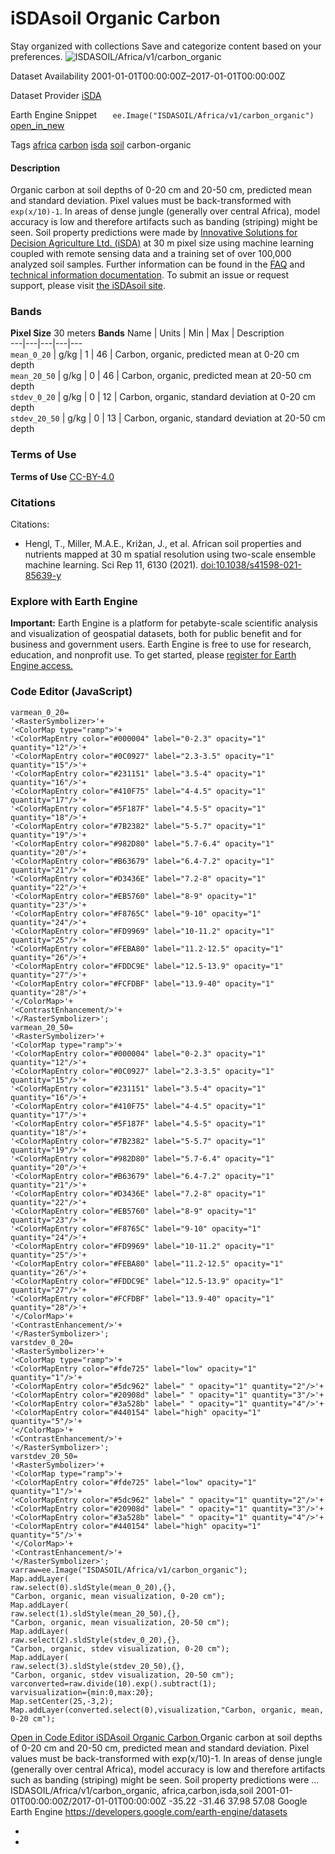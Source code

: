  
#  iSDAsoil Organic Carbon 
Stay organized with collections  Save and categorize content based on your preferences. 
![ISDASOIL/Africa/v1/carbon_organic](https://developers.google.com/earth-engine/datasets/images/ISDASOIL/ISDASOIL_Africa_v1_carbon_organic_sample.png) 

Dataset Availability
    2001-01-01T00:00:00Z–2017-01-01T00:00:00Z 

Dataset Provider
     [ iSDA ](https://isda-africa.com/) 

Earth Engine Snippet
     `    ee.Image("ISDASOIL/Africa/v1/carbon_organic")   ` [ open_in_new ](https://code.earthengine.google.com/?scriptPath=Examples:Datasets/ISDASOIL/ISDASOIL_Africa_v1_carbon_organic) 

Tags
     [africa](https://developers.google.com/earth-engine/datasets/tags/africa) [carbon](https://developers.google.com/earth-engine/datasets/tags/carbon) [isda](https://developers.google.com/earth-engine/datasets/tags/isda) [soil](https://developers.google.com/earth-engine/datasets/tags/soil)
carbon-organic
#### Description
Organic carbon at soil depths of 0-20 cm and 20-50 cm, predicted mean and standard deviation.
Pixel values must be back-transformed with `exp(x/10)-1`.
In areas of dense jungle (generally over central Africa), model accuracy is low and therefore artifacts such as banding (striping) might be seen.
Soil property predictions were made by [Innovative Solutions for Decision Agriculture Ltd. (iSDA)](https://isda-africa.com/) at 30 m pixel size using machine learning coupled with remote sensing data and a training set of over 100,000 analyzed soil samples.
Further information can be found in the [FAQ](https://www.isda-africa.com/isdasoil/faq/) and [technical information documentation](https://www.isda-africa.com/isdasoil/technical-information/). To submit an issue or request support, please visit [the iSDAsoil site](https://isda-africa.com/isdasoil).
### Bands
**Pixel Size** 30 meters 
**Bands**
Name | Units | Min | Max | Description  
---|---|---|---|---  
`mean_0_20` | g/kg |  1  |  46  | Carbon, organic, predicted mean at 0-20 cm depth  
`mean_20_50` | g/kg |  0  |  46  | Carbon, organic, predicted mean at 20-50 cm depth  
`stdev_0_20` | g/kg |  0  |  12  | Carbon, organic, standard deviation at 0-20 cm depth  
`stdev_20_50` | g/kg |  0  |  13  | Carbon, organic, standard deviation at 20-50 cm depth  
### Terms of Use
**Terms of Use**
[CC-BY-4.0](https://spdx.org/licenses/CC-BY-4.0.html)
### Citations
Citations:
  * Hengl, T., Miller, M.A.E., Križan, J., et al. African soil properties and nutrients mapped at 30 m spatial resolution using two-scale ensemble machine learning. Sci Rep 11, 6130 (2021). [doi:10.1038/s41598-021-85639-y](https://doi.org/10.1038/s41598-021-85639-y)


### Explore with Earth Engine
**Important:** Earth Engine is a platform for petabyte-scale scientific analysis and visualization of geospatial datasets, both for public benefit and for business and government users. Earth Engine is free to use for research, education, and nonprofit use. To get started, please [register for Earth Engine access.](https://console.cloud.google.com/earth-engine)
### Code Editor (JavaScript)
```
varmean_0_20=
'<RasterSymbolizer>'+
'<ColorMap type="ramp">'+
'<ColorMapEntry color="#000004" label="0-2.3" opacity="1" quantity="12"/>'+
'<ColorMapEntry color="#0C0927" label="2.3-3.5" opacity="1" quantity="15"/>'+
'<ColorMapEntry color="#231151" label="3.5-4" opacity="1" quantity="16"/>'+
'<ColorMapEntry color="#410F75" label="4-4.5" opacity="1" quantity="17"/>'+
'<ColorMapEntry color="#5F187F" label="4.5-5" opacity="1" quantity="18"/>'+
'<ColorMapEntry color="#7B2382" label="5-5.7" opacity="1" quantity="19"/>'+
'<ColorMapEntry color="#982D80" label="5.7-6.4" opacity="1" quantity="20"/>'+
'<ColorMapEntry color="#B63679" label="6.4-7.2" opacity="1" quantity="21"/>'+
'<ColorMapEntry color="#D3436E" label="7.2-8" opacity="1" quantity="22"/>'+
'<ColorMapEntry color="#EB5760" label="8-9" opacity="1" quantity="23"/>'+
'<ColorMapEntry color="#F8765C" label="9-10" opacity="1" quantity="24"/>'+
'<ColorMapEntry color="#FD9969" label="10-11.2" opacity="1" quantity="25"/>'+
'<ColorMapEntry color="#FEBA80" label="11.2-12.5" opacity="1" quantity="26"/>'+
'<ColorMapEntry color="#FDDC9E" label="12.5-13.9" opacity="1" quantity="27"/>'+
'<ColorMapEntry color="#FCFDBF" label="13.9-40" opacity="1" quantity="28"/>'+
'</ColorMap>'+
'<ContrastEnhancement/>'+
'</RasterSymbolizer>';
varmean_20_50=
'<RasterSymbolizer>'+
'<ColorMap type="ramp">'+
'<ColorMapEntry color="#000004" label="0-2.3" opacity="1" quantity="12"/>'+
'<ColorMapEntry color="#0C0927" label="2.3-3.5" opacity="1" quantity="15"/>'+
'<ColorMapEntry color="#231151" label="3.5-4" opacity="1" quantity="16"/>'+
'<ColorMapEntry color="#410F75" label="4-4.5" opacity="1" quantity="17"/>'+
'<ColorMapEntry color="#5F187F" label="4.5-5" opacity="1" quantity="18"/>'+
'<ColorMapEntry color="#7B2382" label="5-5.7" opacity="1" quantity="19"/>'+
'<ColorMapEntry color="#982D80" label="5.7-6.4" opacity="1" quantity="20"/>'+
'<ColorMapEntry color="#B63679" label="6.4-7.2" opacity="1" quantity="21"/>'+
'<ColorMapEntry color="#D3436E" label="7.2-8" opacity="1" quantity="22"/>'+
'<ColorMapEntry color="#EB5760" label="8-9" opacity="1" quantity="23"/>'+
'<ColorMapEntry color="#F8765C" label="9-10" opacity="1" quantity="24"/>'+
'<ColorMapEntry color="#FD9969" label="10-11.2" opacity="1" quantity="25"/>'+
'<ColorMapEntry color="#FEBA80" label="11.2-12.5" opacity="1" quantity="26"/>'+
'<ColorMapEntry color="#FDDC9E" label="12.5-13.9" opacity="1" quantity="27"/>'+
'<ColorMapEntry color="#FCFDBF" label="13.9-40" opacity="1" quantity="28"/>'+
'</ColorMap>'+
'<ContrastEnhancement/>'+
'</RasterSymbolizer>';
varstdev_0_20=
'<RasterSymbolizer>'+
'<ColorMap type="ramp">'+
'<ColorMapEntry color="#fde725" label="low" opacity="1" quantity="1"/>'+
'<ColorMapEntry color="#5dc962" label=" " opacity="1" quantity="2"/>'+
'<ColorMapEntry color="#20908d" label=" " opacity="1" quantity="3"/>'+
'<ColorMapEntry color="#3a528b" label=" " opacity="1" quantity="4"/>'+
'<ColorMapEntry color="#440154" label="high" opacity="1" quantity="5"/>'+
'</ColorMap>'+
'<ContrastEnhancement/>'+
'</RasterSymbolizer>';
varstdev_20_50=
'<RasterSymbolizer>'+
'<ColorMap type="ramp">'+
'<ColorMapEntry color="#fde725" label="low" opacity="1" quantity="1"/>'+
'<ColorMapEntry color="#5dc962" label=" " opacity="1" quantity="2"/>'+
'<ColorMapEntry color="#20908d" label=" " opacity="1" quantity="3"/>'+
'<ColorMapEntry color="#3a528b" label=" " opacity="1" quantity="4"/>'+
'<ColorMapEntry color="#440154" label="high" opacity="1" quantity="5"/>'+
'</ColorMap>'+
'<ContrastEnhancement/>'+
'</RasterSymbolizer>';
varraw=ee.Image("ISDASOIL/Africa/v1/carbon_organic");
Map.addLayer(
raw.select(0).sldStyle(mean_0_20),{},
"Carbon, organic, mean visualization, 0-20 cm");
Map.addLayer(
raw.select(1).sldStyle(mean_20_50),{},
"Carbon, organic, mean visualization, 20-50 cm");
Map.addLayer(
raw.select(2).sldStyle(stdev_0_20),{},
"Carbon, organic, stdev visualization, 0-20 cm");
Map.addLayer(
raw.select(3).sldStyle(stdev_20_50),{},
"Carbon, organic, stdev visualization, 20-50 cm");
varconverted=raw.divide(10).exp().subtract(1);
varvisualization={min:0,max:20};
Map.setCenter(25,-3,2);
Map.addLayer(converted.select(0),visualization,"Carbon, organic, mean, 0-20 cm");
```
[ Open in Code Editor ](https://code.earthengine.google.com/?scriptPath=Examples:Datasets/ISDASOIL/ISDASOIL_Africa_v1_carbon_organic)
[ iSDAsoil Organic Carbon ](https://developers.google.com/earth-engine/datasets/catalog/ISDASOIL_Africa_v1_carbon_organic)
Organic carbon at soil depths of 0-20 cm and 20-50 cm, predicted mean and standard deviation. Pixel values must be back-transformed with exp(x/10)-1. In areas of dense jungle (generally over central Africa), model accuracy is low and therefore artifacts such as banding (striping) might be seen. Soil property predictions were …
ISDASOIL/Africa/v1/carbon_organic, africa,carbon,isda,soil 
2001-01-01T00:00:00Z/2017-01-01T00:00:00Z
-35.22 -31.46 37.98 57.08 
Google Earth Engine
https://developers.google.com/earth-engine/datasets
  * [ ](https://doi.org/https://isda-africa.com/)
  * [ ](https://doi.org/https://developers.google.com/earth-engine/datasets/catalog/ISDASOIL_Africa_v1_carbon_organic)


